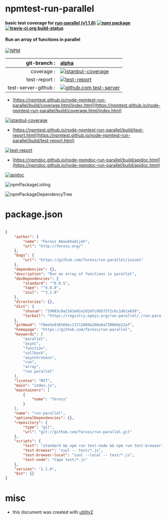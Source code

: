 # npmtest-run-parallel

#### basic test coverage for  [run-parallel (v1.1.6)](https://github.com/feross/run-parallel)  [![npm package](https://img.shields.io/npm/v/npmtest-run-parallel.svg?style=flat-square)](https://www.npmjs.org/package/npmtest-run-parallel) [![travis-ci.org build-status](https://api.travis-ci.org/npmtest/node-npmtest-run-parallel.svg)](https://travis-ci.org/npmtest/node-npmtest-run-parallel)

#### Run an array of functions in parallel

[![NPM](https://nodei.co/npm/run-parallel.png?downloads=true&downloadRank=true&stars=true)](https://www.npmjs.com/package/run-parallel)

| git-branch : | [alpha](https://github.com/npmtest/node-npmtest-run-parallel/tree/alpha)|
|--:|:--|
| coverage : | [![istanbul-coverage](https://npmtest.github.io/node-npmtest-run-parallel/build/coverage.badge.svg)](https://npmtest.github.io/node-npmtest-run-parallel/build/coverage.html/index.html)|
| test-report : | [![test-report](https://npmtest.github.io/node-npmtest-run-parallel/build/test-report.badge.svg)](https://npmtest.github.io/node-npmtest-run-parallel/build/test-report.html)|
| test-server-github : | [![github.com test-server](https://npmtest.github.io/node-npmtest-run-parallel/GitHub-Mark-32px.png)](https://npmtest.github.io/node-npmtest-run-parallel/build/app/index.html) | | build-artifacts : | [![build-artifacts](https://npmtest.github.io/node-npmtest-run-parallel/glyphicons_144_folder_open.png)](https://github.com/npmtest/node-npmtest-run-parallel/tree/gh-pages/build)|

- [https://npmtest.github.io/node-npmtest-run-parallel/build/coverage.html/index.html](https://npmtest.github.io/node-npmtest-run-parallel/build/coverage.html/index.html)

[![istanbul-coverage](https://npmtest.github.io/node-npmtest-run-parallel/build/screenCapture.buildCi.browser.%252Ftmp%252Fbuild%252Fcoverage.lib.html.png)](https://npmtest.github.io/node-npmtest-run-parallel/build/coverage.html/index.html)

- [https://npmtest.github.io/node-npmtest-run-parallel/build/test-report.html](https://npmtest.github.io/node-npmtest-run-parallel/build/test-report.html)

[![test-report](https://npmtest.github.io/node-npmtest-run-parallel/build/screenCapture.buildCi.browser.%252Ftmp%252Fbuild%252Ftest-report.html.png)](https://npmtest.github.io/node-npmtest-run-parallel/build/test-report.html)

- [https://npmdoc.github.io/node-npmdoc-run-parallel/build/apidoc.html](https://npmdoc.github.io/node-npmdoc-run-parallel/build/apidoc.html)

[![apidoc](https://npmdoc.github.io/node-npmdoc-run-parallel/build/screenCapture.buildCi.browser.%252Ftmp%252Fbuild%252Fapidoc.html.png)](https://npmdoc.github.io/node-npmdoc-run-parallel/build/apidoc.html)

![npmPackageListing](https://npmtest.github.io/node-npmtest-run-parallel/build/screenCapture.npmPackageListing.svg)

![npmPackageDependencyTree](https://npmtest.github.io/node-npmtest-run-parallel/build/screenCapture.npmPackageDependencyTree.svg)



# package.json

```json

{
    "author": {
        "name": "Feross Aboukhadijeh",
        "url": "http://feross.org/"
    },
    "bugs": {
        "url": "https://github.com/feross/run-parallel/issues"
    },
    "dependencies": {},
    "description": "Run an array of functions in parallel",
    "devDependencies": {
        "standard": "^6.0.5",
        "tape": "^4.0.0",
        "zuul": "^3.1.0"
    },
    "directories": {},
    "dist": {
        "shasum": "29003c9a2163e01e2d2dfc90575f2c6c1d61a039",
        "tarball": "https://registry.npmjs.org/run-parallel/-/run-parallel-1.1.6.tgz"
    },
    "gitHead": "f9ee5e836569ec13712889a208a0a730069e22af",
    "homepage": "https://github.com/feross/run-parallel",
    "keywords": [
        "parallel",
        "async",
        "function",
        "callback",
        "asynchronous",
        "run",
        "array",
        "run parallel"
    ],
    "license": "MIT",
    "main": "index.js",
    "maintainers": [
        {
            "name": "feross"
        }
    ],
    "name": "run-parallel",
    "optionalDependencies": {},
    "repository": {
        "type": "git",
        "url": "git://github.com/feross/run-parallel.git"
    },
    "scripts": {
        "test": "standard && npm run test-node && npm run test-browser",
        "test-browser": "zuul -- test/*.js",
        "test-browser-local": "zuul --local -- test/*.js",
        "test-node": "tape test/*.js"
    },
    "version": "1.1.6",
    "bin": {}
}
```



# misc
- this document was created with [utility2](https://github.com/kaizhu256/node-utility2)
